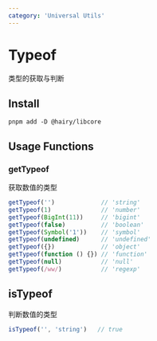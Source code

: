 ```yaml
---
category: 'Universal Utils'
---
```


# Typeof

类型的获取与判断

## Install

```
pnpm add -D @hairy/libcore
```

## Usage Functions

### getTypeof

获取数值的类型

```typescript
getTypeof('')             // 'string'
getTypeof(1)              // 'number'
getTypeof(BigInt(11))     // 'bigint'
getTypeof(false)          // 'boolean'
getTypeof(Symbol('1'))    // 'symbol'
getTypeof(undefined)      // 'undefined'
getTypeof({})             // 'object'
getTypeof(function () {}) // 'function'
getTypeof(null)           // 'null'
getTypeof(/ww/)           // 'regexp'
```

## isTypeof

判断数值的类型

```typescript
isTypeof('', 'string')   // true
```